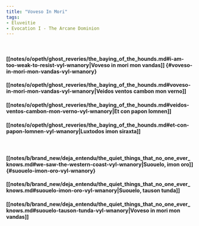 ```yaml
---
title: "Voveso In Mori"
tags:
- Eluveitie
- Evocation I - The Arcane Dominion
---
```

&nbsp;
#### [[notes/o/opeth/ghost_reveries/the_baying_of_the_hounds.md#i-am-too-weak-to-resist-vyl-wnanory|Voveso in mori mon vandas]] {#voveso-in-mori-mon-vandas-vyl-wnanory}
#### [[notes/o/opeth/ghost_reveries/the_baying_of_the_hounds.md#voveso-in-mori-mon-vandas-vyl-wnanory|Veidos ventos cambon mon verno]]
#### [[notes/o/opeth/ghost_reveries/the_baying_of_the_hounds.md#veidos-ventos-cambon-mon-verno-vyl-wnanory|Et con papon lomnen]]
#### [[notes/o/opeth/ghost_reveries/the_baying_of_the_hounds.md#et-con-papon-lomnen-vyl-wnanory|Luxtodos imon siraxta]]
&nbsp;
#### [[notes/b/brand_new/deja_entendu/the_quiet_things_that_no_one_ever_knows.md#we-saw-the-western-coast-vyl-wnanory|Suouelo, imon oro]] {#suouelo-imon-oro-vyl-wnanory}
#### [[notes/b/brand_new/deja_entendu/the_quiet_things_that_no_one_ever_knows.md#suouelo-imon-oro-vyl-wnanory|Suouelo, tauson tunda]]
#### [[notes/b/brand_new/deja_entendu/the_quiet_things_that_no_one_ever_knows.md#suouelo-tauson-tunda-vyl-wnanory|Voveso in mori mon vandas]]
